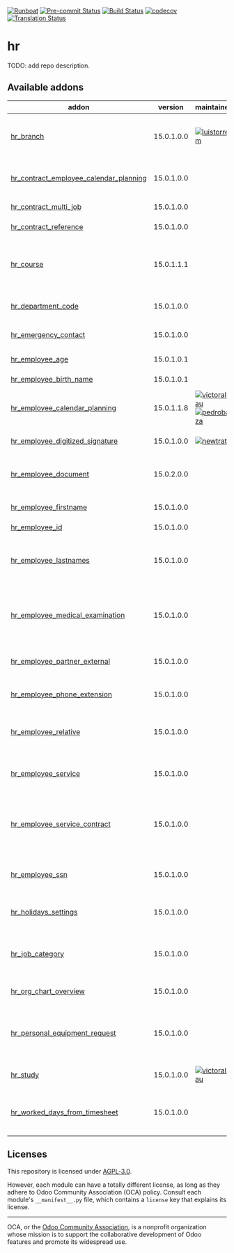 
[![Runboat](https://img.shields.io/badge/runboat-Try%20me-875A7B.png)](https://runboat.odoo-community.org/builds?repo=OCA/hr&target_branch=15.0)
[![Pre-commit Status](https://github.com/OCA/hr/actions/workflows/pre-commit.yml/badge.svg?branch=15.0)](https://github.com/OCA/hr/actions/workflows/pre-commit.yml?query=branch%3A15.0)
[![Build Status](https://github.com/OCA/hr/actions/workflows/test.yml/badge.svg?branch=15.0)](https://github.com/OCA/hr/actions/workflows/test.yml?query=branch%3A15.0)
[![codecov](https://codecov.io/gh/OCA/hr/branch/15.0/graph/badge.svg)](https://codecov.io/gh/OCA/hr)
[![Translation Status](https://translation.odoo-community.org/widgets/hr-15-0/-/svg-badge.svg)](https://translation.odoo-community.org/engage/hr-15-0/?utm_source=widget)

<!-- /!\ do not modify above this line -->

# hr

TODO: add repo description.

<!-- /!\ do not modify below this line -->

<!-- prettier-ignore-start -->

[//]: # (addons)

Available addons
----------------
addon | version | maintainers | summary
--- | --- | --- | ---
[hr_branch](hr_branch/) | 15.0.1.0.0 | [![luistorresm](https://github.com/luistorresm.png?size=30px)](https://github.com/luistorresm) | Allow define company branch for employee process
[hr_contract_employee_calendar_planning](hr_contract_employee_calendar_planning/) | 15.0.1.0.0 |  | Hr Contract Employee Calendar Planning
[hr_contract_multi_job](hr_contract_multi_job/) | 15.0.1.0.0 |  | HR Contract Multi Jobs
[hr_contract_reference](hr_contract_reference/) | 15.0.1.0.0 |  | HR Contract Reference
[hr_course](hr_course/) | 15.0.1.1.1 |  | This module allows your to manage employee's training courses
[hr_department_code](hr_department_code/) | 15.0.1.0.0 |  | HR department code
[hr_emergency_contact](hr_emergency_contact/) | 15.0.1.0.0 |  | HR Emergency Contact
[hr_employee_age](hr_employee_age/) | 15.0.1.0.1 |  | Age field for employee
[hr_employee_birth_name](hr_employee_birth_name/) | 15.0.1.0.1 |  | Employee Birth Name
[hr_employee_calendar_planning](hr_employee_calendar_planning/) | 15.0.1.1.8 | [![victoralmau](https://github.com/victoralmau.png?size=30px)](https://github.com/victoralmau) [![pedrobaeza](https://github.com/pedrobaeza.png?size=30px)](https://github.com/pedrobaeza) | Employee Calendar Planning
[hr_employee_digitized_signature](hr_employee_digitized_signature/) | 15.0.1.0.0 | [![newtratip](https://github.com/newtratip.png?size=30px)](https://github.com/newtratip) | Employee Digitized Signature
[hr_employee_document](hr_employee_document/) | 15.0.2.0.0 |  | Documents attached to the employee profile
[hr_employee_firstname](hr_employee_firstname/) | 15.0.1.0.0 |  | Adds First Name to Employee
[hr_employee_id](hr_employee_id/) | 15.0.1.0.0 |  | Employee ID
[hr_employee_lastnames](hr_employee_lastnames/) | 15.0.1.0.0 |  | Split Name in First Name, Father's Last Name and Mother's Last Name
[hr_employee_medical_examination](hr_employee_medical_examination/) | 15.0.1.0.0 |  | Adds information about employee's medical examinations
[hr_employee_partner_external](hr_employee_partner_external/) | 15.0.1.0.0 |  | Associate an external Partner to Employee
[hr_employee_phone_extension](hr_employee_phone_extension/) | 15.0.1.0.0 |  | Employee Phone Extension
[hr_employee_relative](hr_employee_relative/) | 15.0.1.0.0 |  | Allows storing information about employee's family
[hr_employee_service](hr_employee_service/) | 15.0.1.0.0 |  | Employee service information & duration
[hr_employee_service_contract](hr_employee_service_contract/) | 15.0.1.0.0 |  | Employee service information & duration based on employee's contracts
[hr_employee_ssn](hr_employee_ssn/) | 15.0.1.0.0 |  | View/edit employee's SSN & SIN fields
[hr_holidays_settings](hr_holidays_settings/) | 15.0.1.0.0 |  | Enables Settings Form for HR Holidays.
[hr_job_category](hr_job_category/) | 15.0.1.0.0 |  | Adds tags to employee through contract and job position
[hr_org_chart_overview](hr_org_chart_overview/) | 15.0.1.0.0 |  | Organizational Chart Overview
[hr_personal_equipment_request](hr_personal_equipment_request/) | 15.0.1.0.0 |  | This addon allows to manage employee personal equipment
[hr_study](hr_study/) | 15.0.1.0.0 | [![victoralmau](https://github.com/victoralmau.png?size=30px)](https://github.com/victoralmau) | Structured study field for employees
[hr_worked_days_from_timesheet](hr_worked_days_from_timesheet/) | 15.0.1.0.0 |  | Adds a button to import worked days from timesheet.

[//]: # (end addons)

<!-- prettier-ignore-end -->

## Licenses

This repository is licensed under [AGPL-3.0](LICENSE).

However, each module can have a totally different license, as long as they adhere to Odoo Community Association (OCA)
policy. Consult each module's `__manifest__.py` file, which contains a `license` key
that explains its license.

----
OCA, or the [Odoo Community Association](http://odoo-community.org/), is a nonprofit
organization whose mission is to support the collaborative development of Odoo features
and promote its widespread use.
